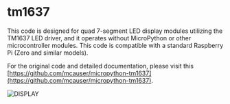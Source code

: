 # tm1637

This code is designed for quad 7-segment LED display modules utilizing the TM1637 LED driver, and it operates without MicroPython or other microcontroller modules. This code is compatible with a standard Raspberry Pi (Zero and similar models).

For the original code and detailed documentation, please visit this [https://github.com/mcauser/micropython-tm1637](https://github.com/mcauser/micropython-tm1637).

![DISPLAY](docs/4-Digit_Display.jpg)

